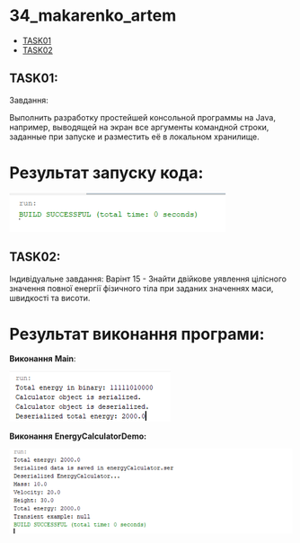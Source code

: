 # 34_makarenko_artem

+ [TASK01](#TASK01)
+ [TASK02](#TASK02)

## TASK01:
Завдання:

Выполнить разработку простейшей консольной программы на Java,
например, выводящей на экран все аргументы командной строки, заданные
при запуске и разместить её в локальном хранилище.

# Результат запуску кода:

![](Image/Task1_Result.png)

## TASK02:
Індивідуальне завдання:
Варінт 15 - Знайти двійкове уявлення цілісного значення повної енергії фізичного тіла при заданих значеннях маси, швидкості та висоти.

# Результат виконання програми:

**Виконання** **Main**:

![](Image/Task2_Result1.png)

**Виконання** **EnergyCalculatorDemo:**

![](Image/Task2_Result2.png)
